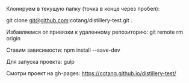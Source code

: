 Клонируем в текущую папку (точка в конце через пробел):

git clone git@github.com:cotang/distillery-test.git .

Избавляемся от привязки к удаленному репозиторию: git remote rm origin

Ставим зависимости: npm install --save-dev

Для запуска проекта: gulp

Смотри проект на gh-pages: https://cotang.github.io/distillery-test/
